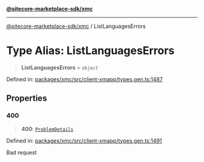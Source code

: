 [**@sitecore-marketplace-sdk/xmc**](../README.md)

***

[@sitecore-marketplace-sdk/xmc](../README.md) / ListLanguagesErrors

# Type Alias: ListLanguagesErrors

> **ListLanguagesErrors** = `object`

Defined in: [packages/xmc/src/client-xmapp/types.gen.ts:1487](https://github.com/Sitecore/sitecore-marketplace-sdk/blob/e87783cce9f115393973a45e109d17b99bf1df7e/packages/xmc/src/client-xmapp/types.gen.ts#L1487)

## Properties

### 400

> **400**: [`ProblemDetails`](ProblemDetails.md)

Defined in: [packages/xmc/src/client-xmapp/types.gen.ts:1491](https://github.com/Sitecore/sitecore-marketplace-sdk/blob/e87783cce9f115393973a45e109d17b99bf1df7e/packages/xmc/src/client-xmapp/types.gen.ts#L1491)

Bad request
